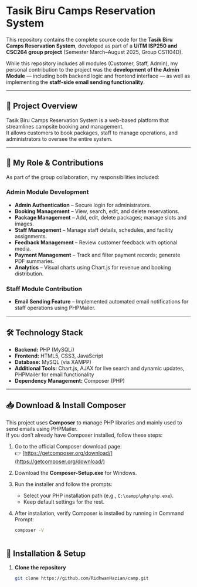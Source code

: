 # Tasik Biru Camps Reservation System

This repository contains the complete source code for the **Tasik Biru Camps Reservation System**, developed as part of a **UiTM ISP250 and CSC264 group project** (Semester March–August 2025, Group CS1104D).

While this repository includes all modules (Customer, Staff, Admin), my personal contribution to the project was the **development of the Admin Module** — including both backend logic and frontend interface — as well as implementing the **staff-side email sending functionality**.

---

## 📌 Project Overview

Tasik Biru Camps Reservation System is a web-based platform that streamlines campsite booking and management.  
It allows customers to book packages, staff to manage operations, and administrators to oversee the entire system.

---

## 👤 My Role & Contributions

As part of the group collaboration, my responsibilities included:

### **Admin Module Development**
- **Admin Authentication** – Secure login for administrators.
- **Booking Management** – View, search, edit, and delete reservations.
- **Package Management** – Add, edit, delete packages; manage slots and images.
- **Staff Management** – Manage staff details, schedules, and facility assignments.
- **Feedback Management** – Review customer feedback with optional media.
- **Payment Management** – Track and filter payment records; generate PDF summaries.
- **Analytics** – Visual charts using Chart.js for revenue and booking distribution.

### **Staff Module Contribution**
- **Email Sending Feature** – Implemented automated email notifications for staff operations using PHPMailer.

---

## 🛠 Technology Stack

- **Backend:** PHP (MySQLi)
- **Frontend:** HTML5, CSS3, JavaScript
- **Database:** MySQL (via XAMPP)
- **Additional Tools:** Chart.js, AJAX for live search and dynamic updates, PHPMailer for email functionality
- **Dependency Management:** Composer (PHP)

---

## 📥 Download & Install Composer

This project uses **Composer** to manage PHP libraries and mainly used to send emails using PHPMailer.  
If you don’t already have Composer installed, follow these steps:

1. Go to the official Composer download page:  
   👉 [https://getcomposer.org/download/](https://getcomposer.org/download/)

2. Download the **Composer-Setup.exe** for Windows.

3. Run the installer and follow the prompts:
   - Select your PHP installation path (e.g., `C:\xampp\php\php.exe`).
   - Keep default settings for the rest.

4. After installation, verify Composer is installed by running in Command Prompt:
   ```bash
   composer -V


   
## 📂 Installation & Setup

1. **Clone the repository**
   ```bash
   git clone https://github.com/RidhwanHazian/camp.git
